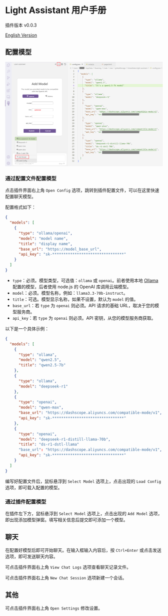 # Light Assistant 用户手册

插件版本 v0.0.3

[English Version](user-manual.md)

## 配置模型

![](img/manual/01.png)

### 通过配置文件配置模型

点击插件界面右上角 `Open Config` 选项，跳转到插件配置文件，可以在这里快速配置聊天模型。

配置格式如下：

```json
{
  "models": [
    {
      "type": "ollama/openai",
      "model": "model name",
      "title": "display name",
      "base_url": "https://model_base_url",
      "api_key": "sk-********************************"
    }
  ]
}
```

- `type`：必须。模型类型，可选值：`ollama` 或 `openai`。前者使用本地 [Ollama](https://github.com/ollama/ollama) 配置的模型，后者使用 node.js 的 OpenAI 库调用云端模型。
- `model`：必须。模型名称，例如：`llama3.3-70b-instruct`。
- `title`：可选。模型显示名称，如果不设置，默认为 `model` 的值。
- `base_url`：若 `type` 为 `openai` 则必须。API 请求的基础 URL，取决于您的模型服务商。
- `api_key`：若 `type` 为 `openai` 则必须。API 密钥，从您的模型服务商获取。

以下是一个具体示例：

```json
{
  "models": [
    {
      "type": "ollama",
      "model": "qwen2.5",
      "title": "qwen2.5-7b"
    },
    {
      "type": "ollama",
      "model": "deepseek-r1"
    },
    {
      "type": "openai",
      "model": "qwen-max",
      "base_url": "https://dashscope.aliyuncs.com/compatible-mode/v1",
      "api_key": "sk-********************************"
    },
    {
      "type": "openai",
      "model": "deepseek-r1-distill-llama-70b",
      "title": "ds-r1-dstl-llama"
      "base_url": "https://dashscope.aliyuncs.com/compatible-mode/v1",
      "api_key": "sk-********************************"
    }
  ]
}
```

编写好配置文件后，鼠标悬浮到 `Select Model` 选项上，点击出现的 `Load Config` 选项，即可载入配置的模型。

### 通过插件配置模型

在插件左下方，鼠标悬浮到 `Select Model` 选项上，点击出现的 `Add Model` 选项，即出现添加模型弹窗。填写相关信息后提交即可添加一个模型。

## 聊天

在配置好模型后即可开始聊天。在输入框输入内容后，按 `Ctrl+Enter` 或点击发送选项，即可发送聊天内容。

可点击插件界面右上角 `View Chat Logs` 选项查看聊天记录文件。

可点击插件界面右上角 `New Chat Session` 选项新建一个会话。

## 其他

可点击插件界面右上角 `Open Settings` 修改设置。